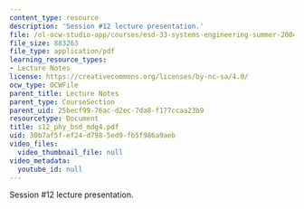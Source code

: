 ```yaml
---
content_type: resource
description: 'Session #12 lecture presentation.'
file: /ol-ocw-studio-app/courses/esd-33-systems-engineering-summer-2004/30b7af5fef24d7985ed9fb5f986a9aeb_s12_phy_bsd_mdg4.pdf
file_size: 883263
file_type: application/pdf
learning_resource_types:
- Lecture Notes
license: https://creativecommons.org/licenses/by-nc-sa/4.0/
ocw_type: OCWFile
parent_title: Lecture Notes
parent_type: CourseSection
parent_uid: 25becf99-76ac-d2ec-7da8-f177ccaa23b9
resourcetype: Document
title: s12_phy_bsd_mdg4.pdf
uid: 30b7af5f-ef24-d798-5ed9-fb5f986a9aeb
video_files:
  video_thumbnail_file: null
video_metadata:
  youtube_id: null
---
```

Session #12 lecture presentation.